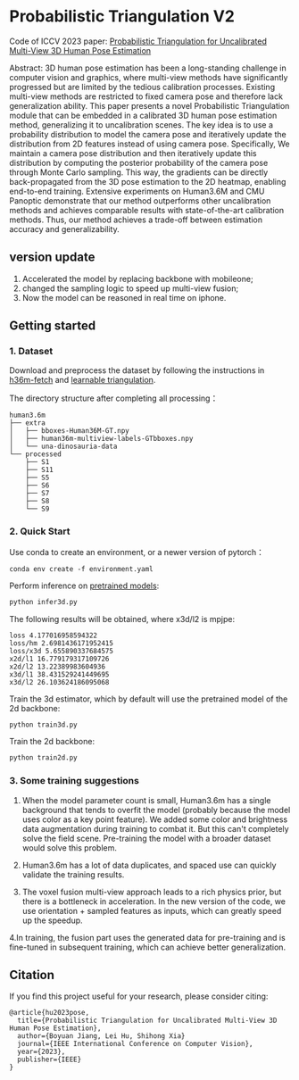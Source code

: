 # Probabilistic Triangulation V2

Code of ICCV 2023 paper: [Probabilistic Triangulation for Uncalibrated Multi-View 3D Human Pose Estimation](https://arxiv.org/abs/2309.04756)

Abstract: 3D human pose estimation has been a long-standing challenge in computer vision and graphics, where multi-view methods have significantly progressed but are limited by the tedious calibration processes. Existing multi-view methods are restricted to fixed camera pose and therefore lack generalization ability. This paper presents a novel Probabilistic Triangulation module that can be embedded in a calibrated 3D human pose estimation method, generalizing it to uncalibration scenes. The key idea is to use a probability distribution to model the camera pose and iteratively update the distribution from 2D features instead of using camera pose. Specifically, We maintain a camera pose distribution and then iteratively update this distribution by computing the posterior probability of the camera pose through Monte Carlo sampling. This way, the gradients can be directly back-propagated from the 3D pose estimation to the 2D heatmap, enabling end-to-end training. Extensive experiments on Human3.6M and CMU Panoptic demonstrate that our method outperforms other uncalibration methods and achieves comparable results with state-of-the-art calibration methods. Thus, our method achieves a trade-off between estimation accuracy and generalizability.

## version update
1. Accelerated the model by replacing backbone with mobileone;
2. changed the sampling logic to speed up multi-view fusion;
3. Now the model can be reasoned in real time on iphone.

## Getting started

### 1. Dataset

Download and preprocess the dataset by following the instructions in [h36m-fetch](https://github.com/anibali/h36m-fetch) and [learnable triangulation](https://github.com/karfly/learnable-triangulation-pytorch).

The directory structure after completing all processing：

```
human3.6m
├── extra
│   ├── bboxes-Human36M-GT.npy
│   ├── human36m-multiview-labels-GTbboxes.npy
│   └── una-dinosauria-data
└── processed
    ├── S1
    ├── S11
    ├── S5
    ├── S6
    ├── S7
    ├── S8
    └── S9
```

### 2. Quick Start

Use conda to create an environment, or a newer version of pytorch：

```
conda env create -f environment.yaml
```

Perform inference on [pretrained models](https://drive.google.com/file/d/11baGjN9-iC6AzORrPSLJ_Oyk6kCLiEH6/view?usp=drive_link):

```python
python infer3d.py
```

The following results will be obtained, where x3d/l2 is mpjpe:
```
loss 4.177016958594322
loss/hm 2.6981436171952415
loss/x3d 5.655890337684575
x2d/l1 16.779179317109726
x2d/l2 13.22389983604936
x3d/l1 38.431529241449695
x3d/l2 26.103624186095068
```

Train the 3d estimator, which by default will use the pretrained model of the 2d backbone:

```python
python train3d.py
```

Train the 2d backbone:

```python
python train2d.py
```

### 3. Some training suggestions

1. When the model parameter count is small, Human3.6m has a single background that tends to overfit the model (probably because the model uses color as a key point feature). We added some color and brightness data augmentation during training to combat it. But this can't completely solve the field scene. Pre-training the model with a broader dataset would solve this problem.

2. Human3.6m has a lot of data duplicates, and spaced use can quickly validate the training results.

3. The voxel fusion multi-view approach leads to a rich physics prior, but there is a bottleneck in acceleration. In the new version of the code, we use orientation + sampled features as inputs, which can greatly speed up the speedup.

4.In training, the fusion part uses the generated data for pre-training and is fine-tuned in subsequent training, which can achieve better generalization.



## Citation

If you find this project useful for your research, please consider citing:

```
@article{hu2023pose,
  title={Probabilistic Triangulation for Uncalibrated Multi-View 3D Human Pose Estimation},
  author={Boyuan Jiang, Lei Hu, Shihong Xia}
  journal={IEEE International Conference on Computer Vision},
  year={2023},
  publisher={IEEE}
}
```
